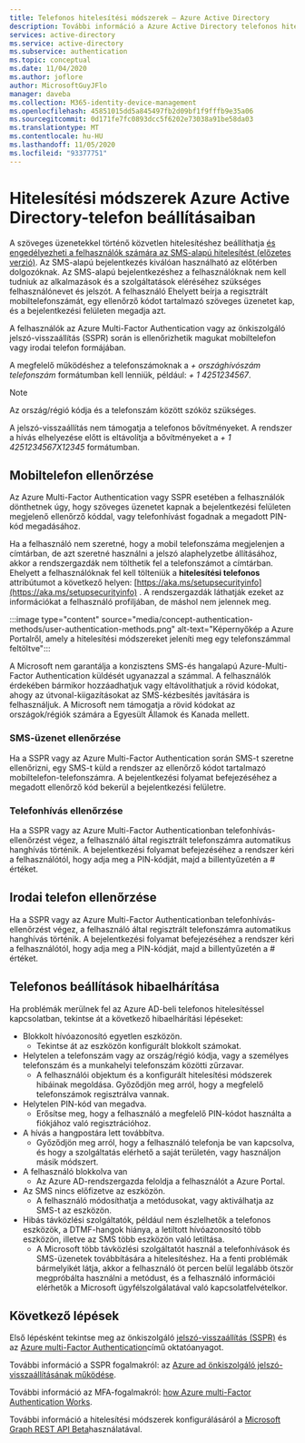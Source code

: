 ```yaml
---
title: Telefonos hitelesítési módszerek – Azure Active Directory
description: További információ a Azure Active Directory telefonos hitelesítési módszereinek használatáról a bejelentkezési események javításához és biztonságossá tételéhez
services: active-directory
ms.service: active-directory
ms.subservice: authentication
ms.topic: conceptual
ms.date: 11/04/2020
ms.author: joflore
author: MicrosoftGuyJFlo
manager: daveba
ms.collection: M365-identity-device-management
ms.openlocfilehash: 45851015dd5a845497fb2d09bf1f9fffb9e35a06
ms.sourcegitcommit: 0d171fe7fc0893dcc5f6202e73038a91be58da03
ms.translationtype: MT
ms.contentlocale: hu-HU
ms.lasthandoff: 11/05/2020
ms.locfileid: "93377751"
---
```

# <a name="authentication-methods-in-azure-active-directory---phone-options"></a>Hitelesítési módszerek Azure Active Directory-telefon beállításaiban

A szöveges üzenetekkel történő közvetlen hitelesítéshez beállíthatja [és engedélyezheti a felhasználók számára az SMS-alapú hitelesítést (előzetes verzió)](howto-authentication-sms-signin.md). Az SMS-alapú bejelentkezés kiválóan használható az előtérben dolgozóknak. Az SMS-alapú bejelentkezéshez a felhasználóknak nem kell tudniuk az alkalmazások és a szolgáltatások eléréséhez szükséges felhasználónevet és jelszót. A felhasználó Ehelyett beírja a regisztrált mobiltelefonszámát, egy ellenőrző kódot tartalmazó szöveges üzenetet kap, és a bejelentkezési felületen megadja azt.

A felhasználók az Azure Multi-Factor Authentication vagy az önkiszolgáló jelszó-visszaállítás (SSPR) során is ellenőrizhetik magukat mobiltelefon vagy irodai telefon formájában.

A megfelelő működéshez a telefonszámoknak a *+ országhívószám telefonszám* formátumban kell lenniük, például: *+ 1 4251234567*.

> [!NOTE]
> Az ország/régió kódja és a telefonszám között szóköz szükséges.
>
> A jelszó-visszaállítás nem támogatja a telefonos bővítményeket. A rendszer a hívás elhelyezése előtt is eltávolítja a bővítményeket a *+ 1 4251234567X12345* formátumban.

## <a name="mobile-phone-verification"></a>Mobiltelefon ellenőrzése

Az Azure Multi-Factor Authentication vagy SSPR esetében a felhasználók dönthetnek úgy, hogy szöveges üzenetet kapnak a bejelentkezési felületen megjelenő ellenőrző kóddal, vagy telefonhívást fogadnak a megadott PIN-kód megadásához.

Ha a felhasználó nem szeretné, hogy a mobil telefonszáma megjelenjen a címtárban, de azt szeretné használni a jelszó alaphelyzetbe állításához, akkor a rendszergazdák nem tölthetik fel a telefonszámot a címtárban. Ehelyett a felhasználóknak fel kell tölteniük a **hitelesítési telefonos** attribútumot a következő helyen: [https://aka.ms/setupsecurityinfo](https://aka.ms/setupsecurityinfo) . A rendszergazdák láthatják ezeket az információkat a felhasználó profiljában, de máshol nem jelennek meg.

:::image type="content" source="media/concept-authentication-methods/user-authentication-methods.png" alt-text="Képernyőkép a Azure Portalről, amely a hitelesítési módszereket jeleníti meg egy telefonszámmal feltöltve":::

A Microsoft nem garantálja a konzisztens SMS-és hangalapú Azure-Multi-Factor Authentication küldését ugyanazzal a számmal. A felhasználók érdekében bármikor hozzáadhatjuk vagy eltávolíthatjuk a rövid kódokat, ahogy az útvonal-kiigazításokat az SMS-kézbesítés javítására is felhasználjuk. A Microsoft nem támogatja a rövid kódokat az országok/régiók számára a Egyesült Államok és Kanada mellett.

### <a name="text-message-verification"></a>SMS-üzenet ellenőrzése

Ha a SSPR vagy az Azure Multi-Factor Authentication során SMS-t szeretne ellenőrizni, egy SMS-t küld a rendszer az ellenőrző kódot tartalmazó mobiltelefon-telefonszámra. A bejelentkezési folyamat befejezéséhez a megadott ellenőrző kód bekerül a bejelentkezési felületre.

### <a name="phone-call-verification"></a>Telefonhívás ellenőrzése

Ha a SSPR vagy az Azure Multi-Factor Authenticationban telefonhívás-ellenőrzést végez, a felhasználó által regisztrált telefonszámra automatikus hanghívás történik. A bejelentkezési folyamat befejezéséhez a rendszer kéri a felhasználótól, hogy adja meg a PIN-kódját, majd a billentyűzetén a # értéket.

## <a name="office-phone-verification"></a>Irodai telefon ellenőrzése

Ha a SSPR vagy az Azure Multi-Factor Authenticationban telefonhívás-ellenőrzést végez, a felhasználó által regisztrált telefonszámra automatikus hanghívás történik. A bejelentkezési folyamat befejezéséhez a rendszer kéri a felhasználótól, hogy adja meg a PIN-kódját, majd a billentyűzetén a # értéket.

## <a name="troubleshooting-phone-options"></a>Telefonos beállítások hibaelhárítása

Ha problémák merülnek fel az Azure AD-beli telefonos hitelesítéssel kapcsolatban, tekintse át a következő hibaelhárítási lépéseket:

* Blokkolt hívóazonosító egyetlen eszközön.
   * Tekintse át az eszközön konfigurált blokkolt számokat.
* Helytelen a telefonszám vagy az ország/régió kódja, vagy a személyes telefonszám és a munkahelyi telefonszám közötti zűrzavar.
   * A felhasználói objektum és a konfigurált hitelesítési módszerek hibáinak megoldása. Győződjön meg arról, hogy a megfelelő telefonszámok regisztrálva vannak.
* Helytelen PIN-kód van megadva.
   * Erősítse meg, hogy a felhasználó a megfelelő PIN-kódot használta a fiókjához való regisztrációhoz.
* A hívás a hangpostára lett továbbítva.
   * Győződjön meg arról, hogy a felhasználó telefonja be van kapcsolva, és hogy a szolgáltatás elérhető a saját területén, vagy használjon másik módszert.
* A felhasználó blokkolva van
   * Az Azure AD-rendszergazda feloldja a felhasználót a Azure Portal.
* Az SMS nincs előfizetve az eszközön.
   * A felhasználó módosíthatja a metódusokat, vagy aktiválhatja az SMS-t az eszközön.
* Hibás távközlési szolgáltatók, például nem észlelhetők a telefonos eszközök, a DTMF-hangok hiánya, a letiltott hívóazonosító több eszközön, illetve az SMS több eszközön való letiltása.
   * A Microsoft több távközlési szolgáltatót használ a telefonhívások és SMS-üzenetek továbbítására a hitelesítéshez. Ha a fenti problémák bármelyikét látja, akkor a felhasználó öt percen belül legalább ötször megpróbálta használni a metódust, és a felhasználó információi elérhetők a Microsoft ügyfélszolgálatával való kapcsolatfelvételkor.

## <a name="next-steps"></a>Következő lépések

Első lépésként tekintse meg az önkiszolgáló [jelszó-visszaállítás (SSPR)][tutorial-sspr] és az [Azure multi-Factor Authentication][tutorial-azure-mfa]című oktatóanyagot.

További információ a SSPR fogalmakról: az [Azure ad önkiszolgáló jelszó-visszaállításának működése][concept-sspr].

További információ az MFA-fogalmakról: [how Azure multi-Factor Authentication Works][concept-mfa].

További információ a hitelesítési módszerek konfigurálásáról a [Microsoft Graph REST API Beta](/graph/api/resources/authenticationmethods-overview?view=graph-rest-beta&preserve-view=true)használatával.

<!-- INTERNAL LINKS -->
[tutorial-sspr]: tutorial-enable-sspr.md
[tutorial-azure-mfa]: tutorial-enable-azure-mfa.md
[concept-sspr]: concept-sspr-howitworks.md
[concept-mfa]: concept-mfa-howitworks.md
